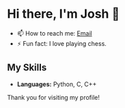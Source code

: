 # Hi there, I'm Josh 👋

- 📫 How to reach me: [Email](mailto:josh.patinof@gmail.com)
- ⚡ Fun fact: I love playing chess.

## My Skills
- **Languages:** Python, C, C++
  
Thank you for visiting my profile!
